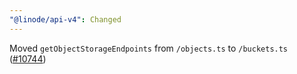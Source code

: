```yaml
---
"@linode/api-v4": Changed
---
```


Moved `getObjectStorageEndpoints` from `/objects.ts` to `/buckets.ts` ([#10744](https://github.com/linode/manager/pull/10744))
